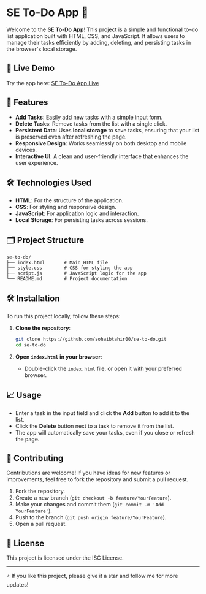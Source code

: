 # SE To-Do App 📝

Welcome to the **SE To-Do App**! This project is a simple and functional to-do list application built with HTML, CSS, and JavaScript. It allows users to manage their tasks efficiently by adding, deleting, and persisting tasks in the browser's local storage.

## 🚀 Live Demo

Try the app here: [SE To-Do App Live](https://sohaibtahir00.github.io/se-to-do/)

## 📜 Features

- **Add Tasks**: Easily add new tasks with a simple input form.
- **Delete Tasks**: Remove tasks from the list with a single click.
- **Persistent Data**: Uses **local storage** to save tasks, ensuring that your list is preserved even after refreshing the page.
- **Responsive Design**: Works seamlessly on both desktop and mobile devices.
- **Interactive UI**: A clean and user-friendly interface that enhances the user experience.

## 🛠️ Technologies Used

- **HTML**: For the structure of the application.
- **CSS**: For styling and responsive design.
- **JavaScript**: For application logic and interaction.
- **Local Storage**: For persisting tasks across sessions.

## 🗂️ Project Structure

```
se-to-do/
├── index.html       # Main HTML file
├── style.css        # CSS for styling the app
├── script.js        # JavaScript logic for the app
└── README.md        # Project documentation
```

## 🛠️ Installation

To run this project locally, follow these steps:

1. **Clone the repository**:

   ```bash
   git clone https://github.com/sohaibtahir00/se-to-do.git
   cd se-to-do
   ```

2. **Open `index.html` in your browser**:
   - Double-click the `index.html` file, or open it with your preferred browser.

## 📈 Usage

- Enter a task in the input field and click the **Add** button to add it to the list.
- Click the **Delete** button next to a task to remove it from the list.
- The app will automatically save your tasks, even if you close or refresh the page.

## 🤝 Contributing

Contributions are welcome! If you have ideas for new features or improvements, feel free to fork the repository and submit a pull request.

1. Fork the repository.
2. Create a new branch (`git checkout -b feature/YourFeature`).
3. Make your changes and commit them (`git commit -m 'Add YourFeature'`).
4. Push to the branch (`git push origin feature/YourFeature`).
5. Open a pull request.

## 📄 License

This project is licensed under the ISC License.

---

⭐️ If you like this project, please give it a star and follow me for more updates!
